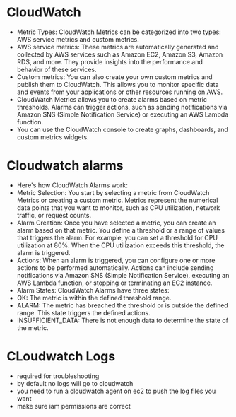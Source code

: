# CloudWatch

- Metric Types: CloudWatch Metrics can be categorized into two types: AWS service metrics and custom metrics.
- AWS service metrics: These metrics are automatically generated and collected by AWS services such as Amazon EC2, Amazon S3, Amazon RDS, and more. They provide insights into the performance and behavior of these services.
- Custom metrics: You can also create your own custom metrics and publish them to CloudWatch. This allows you to monitor specific data and events from your applications or other resources running on AWS.
- CloudWatch Metrics allows you to create alarms based on metric thresholds. Alarms can trigger actions, such as sending notifications via Amazon SNS (Simple Notification Service) or executing an AWS Lambda function.
- You can use the CloudWatch console to create graphs, dashboards, and custom metrics widgets.

# Cloudwatch alarms

- Here's how CloudWatch Alarms work:
- Metric Selection: You start by selecting a metric from CloudWatch Metrics or creating a custom metric. Metrics represent the numerical data points that you want to monitor, such as CPU utilization, network traffic, or request counts.
- Alarm Creation: Once you have selected a metric, you can create an alarm based on that metric. You define a threshold or a range of values that triggers the alarm. For example, you can set a threshold for CPU utilization at 80%. When the CPU utilization exceeds this threshold, the alarm is triggered.
- Actions: When an alarm is triggered, you can configure one or more actions to be performed automatically. Actions can include sending notifications via Amazon SNS (Simple Notification Service), executing an AWS Lambda function, or stopping or terminating an EC2 instance.
- Alarm States: CloudWatch Alarms have three states:
- OK: The metric is within the defined threshold range.
- ALARM: The metric has breached the threshold or is outside the defined range. This state triggers the defined actions.
- INSUFFICIENT_DATA: There is not enough data to determine the state of the metric.

# CLoudwatch Logs
- required  for troubleshooting
- by default no logs will go to cloudwatch
- you need to run a cloudwatch agent on ec2 to push the log files you want
- make sure iam permissions are correct






















